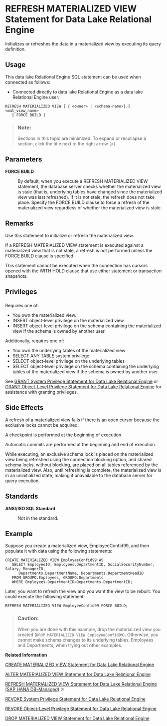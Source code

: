 <!-- loiofaab95d872784a4c8d2a7bd3e74faa04 -->

# REFRESH MATERIALIZED VIEW Statement for Data Lake Relational Engine

Initializes or refreshes the data in a materialized view by executing its query definition.



<a name="loiofaab95d872784a4c8d2a7bd3e74faa04__section_azh_5fj_znb"/>

## Usage

This data lake Relational Engine SQL statement can be used when connected as follows:

-   Connected directly to data lake Relational Engine as a data lake Relational Engine user.



```
REFRESH MATERIALIZED VIEW [ { <owner> | <schema-name>}.]<mat_view_name>
   [ FORCE BUILD ]
```



> ### Note:  
> Sections in this topic are minimized. To expand or recollapse a section, click the title next to the right arrow \(*\>*\).



<a name="loiofaab95d872784a4c8d2a7bd3e74faa04__refresh_matview_parameters1"/>

## Parameters


<dl class="glossary">
<dt><b>

FORCE BUILD

</b></dt>
<dd>

By default, when you execute a REFRESH MATERIALIZED VIEW statement, the database server checks whether the materialized view is stale \(that is, underlying tables have changed since the materialized view was last refreshed\). If it is not stale, the refresh does not take place. Specify the FORCE BUILD clause to force a refresh of the materialized view regardless of whether the materialized view is stale.



</dd>
</dl>



<a name="loiofaab95d872784a4c8d2a7bd3e74faa04__refresh_matview_remarks1"/>

## Remarks

Use this statement to initialize or refresh the materialized view.

If a REFRESH MATERIALIZED VIEW statement is executed against a materialized view that is not stale, a refresh is not performed unless the FORCE BUILD clause is specified.

This statement cannot be executed when the connection has cursors opened with the WITH HOLD clause that use either statement or transaction snapshots.



<a name="loiofaab95d872784a4c8d2a7bd3e74faa04__refresh_mat_view_privileges1"/>

## Privileges



### 

Requires one of:

-   You own the materialized view.
-   INSERT object-level privilege on the materialized view
-   INSERT object-level privilege on the schema containing the materialized view if the schema is owned by another user.

Additionally, requires one of:

-   You own the underlying tables of the materialized view
-   SELECT ANY TABLE system privilege
-   SELECT object-level privilege on the underlying tables
-   SELECT object-level privilege on the schema containing the underlying tables of the materialized view if the schema is owned by another user.

See [GRANT System Privilege Statement for Data Lake Relational Engine](grant-system-privilege-statement-for-data-lake-relational-engine-a3dfcb0.md) or [GRANT Object-Level Privilege Statement for Data Lake Relational Engine](grant-object-level-privilege-statement-for-data-lake-relational-engine-a3e154f.md) for assistance with granting privileges.



<a name="loiofaab95d872784a4c8d2a7bd3e74faa04__refresh_matview_side_effects1"/>

## Side Effects

A refresh of a materialized view fails if there is an open cursor because the exclusive locks cannot be acquired.

A checkpoint is performed at the beginning of execution.

Automatic commits are performed at the beginning and end of execution.

While executing, an exclusive schema lock is placed on the materialized view being refreshed using the connection blocking option, and shared schema locks, without blocking, are placed on all tables referenced by the materialized view. Also, until refreshing is complete, the materialized view is in an uninitialized state, making it unavailable to the database server for query execution.



<a name="loiofaab95d872784a4c8d2a7bd3e74faa04__refresh_matview_standards1"/>

## Standards


<dl>
<dt><b>

ANSI/ISO SQL Standard

</b></dt>
<dd>

Not in the standard.



</dd>
</dl>



## Example

Suppose you create a materialized view, EmployeeConfid99, and then populate it with data using the following statements:

```
CREATE MATERIALIZED VIEW EmployeeConfid99 AS
   SELECT EmployeeID, Employees.DepartmentID, SocialSecurityNumber, Salary, ManagerID,
      Departments.DepartmentName, Departments.DepartmentHeadID
   FROM GROUPO.Employees, GROUPO.Departments
   WHERE Employees.DepartmentID=Departments.DepartmentID;
```

Later, you want to refresh the view and you want the view to be rebuilt. You could execute the following statement:

```
REFRESH MATERIALIZED VIEW EmployeeConfid99 FORCE BUILD;
```

> ### Caution:  
> When you are done with this example, drop the materialized view you created \(`DROP MATERIALIZED VIEW EmployeeConfid99`\). Otherwise, you cannot make schema changes to its underlying tables, Employees and Departments, when trying out other examples.

**Related Information**  


[CREATE MATERIALIZED VIEW Statement for Data Lake Relational Engine](create-materialized-view-statement-for-data-lake-relational-engine-d5c757e.md "Creates a materialized view.")

[ALTER MATERIALIZED VIEW Statement for Data Lake Relational Engine](alter-materialized-view-statement-for-data-lake-relational-engine-d958953.md "Alters a materialized view.")

[REFRESH MATERIALIZED VIEW Statement for Data Lake Relational Engine (SAP HANA DB-Managed)](https://help.sap.com/viewer/a898e08b84f21015969fa437e89860c8/2024_3_QRC/en-US/817277ba6ce21014a14fa76ab2f0e6e1.html "Initializes or refreshes the data in a materialized view by executing its query definition.") :arrow_upper_right:

[REVOKE System Privilege Statement for Data Lake Relational Engine](revoke-system-privilege-statement-for-data-lake-relational-engine-a3eadda.md "Removes specific system privileges from specific users and the right to administer the privilege.")

[REVOKE Object-Level Privilege Statement for Data Lake Relational Engine](revoke-object-level-privilege-statement-for-data-lake-relational-engine-a3e7af2.md "Removes object-level privileges that were given using the GRANT statement.")

[DROP MATERIALIZED VIEW Statement for Data Lake Relational Engine](drop-materialized-view-statement-for-data-lake-relational-engine-35de0ef.md "Removes a data type from the database.")

